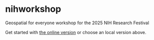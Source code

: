# nihworkshop
Geospatial for everyone workshop for the 2025 NIH Research Festival

Get started with [the online version](https://github.com/nathanielmacnell/nihworkshop/blob/main/Geospatial_for_Everyone.ipynb) or choose an local version above.
